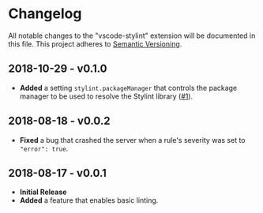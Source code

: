 # Changelog
All notable changes to the "vscode-stylint" extension will be documented in this file. This project adheres to [Semantic Versioning](https://semver.org/spec/v2.0.0.html).

## 2018-10-29 - v0.1.0
* **Added** a setting `stylint.packageManager` that controls the package manager to be used to resolve the Stylint library ([#1](https://github.com/HaaLeo/vscode-stylint/issues/1)).

## 2018-08-18 - v0.0.2
* **Fixed** a bug that crashed the server when a rule's severity was set to `"error": true`.

## 2018-08-17 - v0.0.1
* **Initial Release**
* **Added** a feature that enables basic linting.
